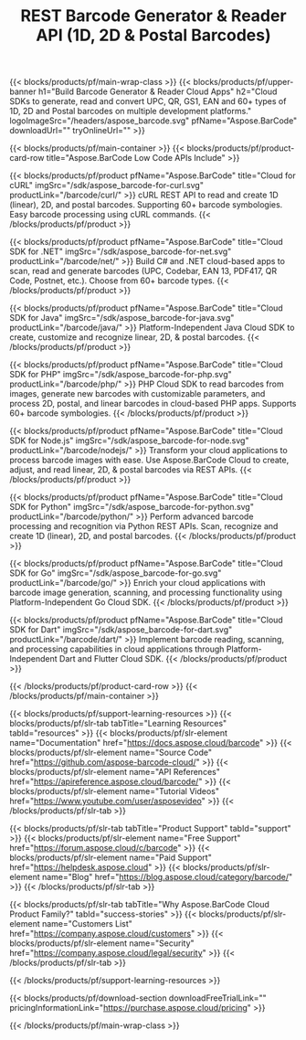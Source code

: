 ﻿---
title: REST Barcode Generator & Reader API (1D, 2D & Postal Barcodes)
description: Cloud SDKs to generate, read and convert UPC, QR, GS1, EAN and 60+ types of 1D, 2D and Postal barcodes on multiple development platforms
weight: 10
url: /family
---

{{< blocks/products/pf/main-wrap-class >}}
{{< blocks/products/pf/upper-banner h1="Build Barcode Generator & Reader Cloud Apps" h2="Cloud SDKs to generate, read and convert UPC, QR, GS1, EAN and 60+ types of 1D, 2D and Postal barcodes on multiple development platforms." logoImageSrc="/headers/aspose_barcode.svg" pfName="Aspose.BarCode" downloadUrl="" tryOnlineUrl="" >}}

{{< blocks/products/pf/main-container >}}
{{< blocks/products/pf/product-card-row title="Aspose.BarCode Low Code APIs Include" >}}

{{< blocks/products/pf/product pfName="Aspose.BarCode" title="Cloud for cURL" imgSrc="/sdk/aspose_barcode-for-curl.svg" productLink="/barcode/curl/" >}}
cURL REST API to read and create 1D (linear), 2D, and postal barcodes. Supporting 60+ barcode symbologies. Easy barcode processing using cURL commands.
{{< /blocks/products/pf/product >}}

{{< blocks/products/pf/product pfName="Aspose.BarCode" title="Cloud SDK for .NET" imgSrc="/sdk/aspose_barcode-for-net.svg" productLink="/barcode/net/" >}}
Build C# and .NET cloud-based apps to scan, read and generate barcodes (UPC, Codebar, EAN 13, PDF417, QR Code, Postnet, etc.). Choose from 60+ barcode types.
{{< /blocks/products/pf/product >}}

{{< blocks/products/pf/product pfName="Aspose.BarCode" title="Cloud SDK for Java" imgSrc="/sdk/aspose_barcode-for-java.svg" productLink="/barcode/java/" >}}
Platform-Independent Java Cloud SDK to create, customize and recognize linear, 2D, & postal barcodes.
{{< /blocks/products/pf/product >}}

{{< blocks/products/pf/product pfName="Aspose.BarCode" title="Cloud SDK for PHP" imgSrc="/sdk/aspose_barcode-for-php.svg" productLink="/barcode/php/" >}}
PHP Cloud SDK to read barcodes from images, generate new barcodes with customizable parameters, and process 2D, postal, and linear barcodes in cloud-based PHP apps. Supports 60+ barcode symbologies.
{{< /blocks/products/pf/product >}}

{{< blocks/products/pf/product pfName="Aspose.BarCode" title="Cloud SDK for Node.js" imgSrc="/sdk/aspose_barcode-for-node.svg" productLink="/barcode/nodejs/" >}}
Transform your cloud applications to process barcode images with ease. Use Aspose.BarCode Cloud to create, adjust, and read linear, 2D, & postal barcodes via REST APIs.
{{< /blocks/products/pf/product >}}

{{< blocks/products/pf/product pfName="Aspose.BarCode" title="Cloud SDK for Python" imgSrc="/sdk/aspose_barcode-for-python.svg" productLink="/barcode/python/" >}}
Perform advanced barcode processing and recognition via Python REST APIs. Scan, recognize and create 1D (linear), 2D, and postal barcodes.
{{< /blocks/products/pf/product >}}

{{< blocks/products/pf/product pfName="Aspose.BarCode" title="Cloud SDK for Go" imgSrc="/sdk/aspose_barcode-for-go.svg" productLink="/barcode/go/" >}}
Enrich your cloud applications with barcode image generation, scanning, and processing functionality using Platform-Independent Go Cloud SDK.
{{< /blocks/products/pf/product >}}

{{< blocks/products/pf/product pfName="Aspose.BarCode" title="Cloud SDK for Dart" imgSrc="/sdk/aspose_barcode-for-dart.svg" productLink="/barcode/dart/" >}}
Implement barcode reading, scanning, and processing capabilities in cloud applications through Platform-Independent Dart and Flutter Cloud SDK.
{{< /blocks/products/pf/product >}}

{{< /blocks/products/pf/product-card-row >}}
{{< /blocks/products/pf/main-container >}}

{{< blocks/products/pf/support-learning-resources >}}
{{< blocks/products/pf/slr-tab tabTitle="Learning Resources" tabId="resources" >}}
{{< blocks/products/pf/slr-element name="Documentation" href="https://docs.aspose.cloud/barcode" >}}
{{< blocks/products/pf/slr-element name="Source Code" href="https://github.com/aspose-barcode-cloud/" >}}
{{< blocks/products/pf/slr-element name="API References" href="https://apireference.aspose.cloud/barcode/" >}}
{{< blocks/products/pf/slr-element name="Tutorial Videos" href="https://www.youtube.com/user/asposevideo" >}}
{{< /blocks/products/pf/slr-tab >}}

{{< blocks/products/pf/slr-tab tabTitle="Product Support" tabId="support" >}}
{{< blocks/products/pf/slr-element name="Free Support" href="https://forum.aspose.cloud/c/barcode" >}}
{{< blocks/products/pf/slr-element name="Paid Support" href="https://helpdesk.aspose.cloud" >}}
{{< blocks/products/pf/slr-element name="Blog" href="https://blog.aspose.cloud/category/barcode/" >}}
{{< /blocks/products/pf/slr-tab >}}

{{< blocks/products/pf/slr-tab tabTitle="Why Aspose.BarCode Cloud Product Family?" tabId="success-stories" >}}
{{< blocks/products/pf/slr-element name="Customers List" href="https://company.aspose.cloud/customers" >}}
{{< blocks/products/pf/slr-element name="Security" href="https://company.aspose.cloud/legal/security" >}}
{{< /blocks/products/pf/slr-tab >}}

{{< /blocks/products/pf/support-learning-resources >}}

{{< blocks/products/pf/download-section downloadFreeTrialLink="" pricingInformationLink="https://purchase.aspose.cloud/pricing" >}}

{{< /blocks/products/pf/main-wrap-class >}}
